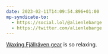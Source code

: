 ```yaml
---
date: 2023-02-11T14:09:54.896+01:00
mp-syndicate-to:
  - https://social.lol/@alienlebarge
  - https://twitter.com/alienlebarge
---
```

[Waxing Fjällräven gear](https://www.fjallraven.com/eu/en-gb/how-to-wax) is so relaxing.

